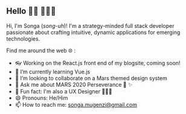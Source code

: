 ## Hello 👋🏾 👨🏾‍💻

Hi, I'm Songa (_song-uh_)! I'm a strategy-minded full stack developer passionate about crafting intuitive, dynamic applications for emerging technologies.

Find me around the web 🌐 :

- 👓 Working on the React.js front end of my blogsite, coming soon!  
- 🌱 I’m currently learning Vue.js
- 💬 I’m looking to collaborate on a Mars themed design system
- 🔭 Ask me about MARS 2020 Perseverance 🚀 ✨
- 🎨 Fun fact: I'm also a UX Designer 👨🏾‍🎨
- 😄 Pronouns: He/Him
- 📫 How to reach me: songa.mugenzi@gmail.com
